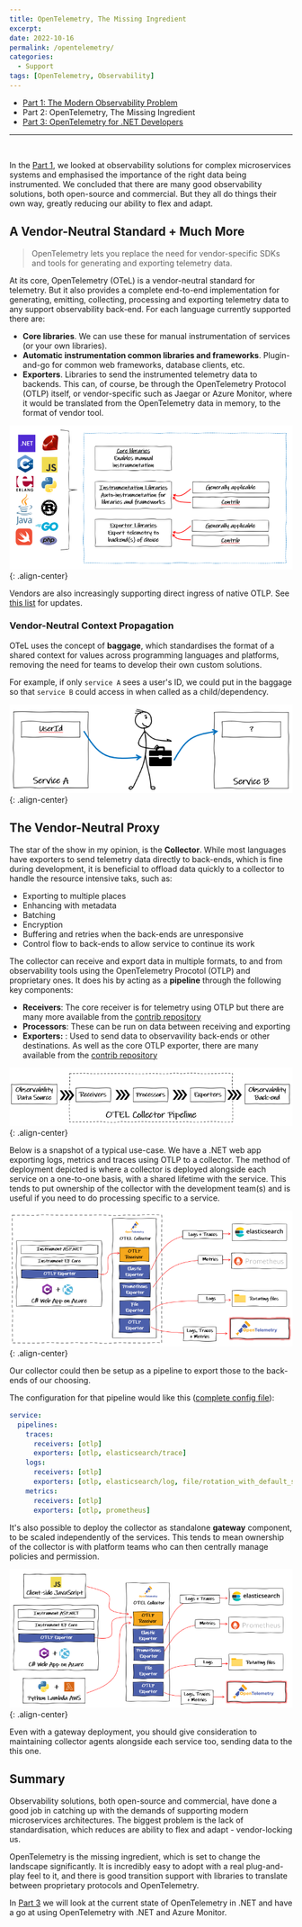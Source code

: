 ```yaml
---
title: OpenTelemetry, The Missing Ingredient
excerpt: 
date: 2022-10-16
permalink: /opentelemetry/
categories:
  - Support
tags: [OpenTelemetry, Observability]
---
```


- [Part 1: The Modern Observability Problem](/opentelemetry-observability)
- Part 2: OpenTelemetry, The Missing Ingredient
- [Part 3: OpenTelemetry for .NET Developers](/opentelemetry-dotnet)

----------------------------
<br/>

In the [Part 1](/opentelemetry-observability), we looked at observability solutions for complex microservices systems and emphasised the importance of the right data being instrumented. We concluded that there are many good observability solutions, both open-source and commercial. But they all do things their own way, greatly reducing our ability to flex and adapt.

## A Vendor-Neutral Standard + Much More

> OpenTelemetry lets you replace the need for vendor-specific SDKs and tools for generating and exporting telemetry data.

At its core, OpenTelemetry (OTeL) is a vendor-neutral standard for telemetry. But it also provides a complete end-to-end implementation for generating, emitting, collecting, processing and exporting telemetry data to any support observability back-end. For each language currently supported there are:

- **Core libraries**. We can use these for manual instrumentation of services (or your own libraries).
- **Automatic instrumentation common libraries and frameworks**. Plugin-and-go for common web frameworks, database clients, etc.
- **Exporters**. Libraries to send the instrumented telemetry data to backends. This can, of course, be through the OpenTelemetry Protocol (OTLP) itself, or  vendor-specific such as Jaegar or Azure Monitor, where it would be translated from the OpenTelemetry data in memory, to the format of vendor tool.

![image-center](/assets/images/opentelemetry/otel-libs.png){: .align-center}

Vendors are also increasingly supporting direct ingress of native OTLP. See [this list](https://opentelemetry.io/vendors/) for updates.

### Vendor-Neutral Context Propagation

OTeL uses the concept of **baggage**, which standardises the format of a shared context for values across programming languages and platforms, removing the need for teams to develop their own custom solutions.

For example, if only `service A` sees a user's ID, we could put in the baggage so that `service B` could access in when called as a child/dependency.

![image-center](/assets/images/opentelemetry/baggage.png){: .align-center}

## The Vendor-Neutral Proxy

The star of the show in my opinion, is the **Collector**. While most languages have exporters to send telemetry data directly to back-ends, which is fine during development, it is beneficial to offload data quickly to a collector to handle the resource intensive taks, such as:

- Exporting to multiple places
- Enhancing with metadata
- Batching
- Encryption
- Buffering and retries when the back-ends are unresponsive
- Control flow to back-ends to allow service to continue its work

The collector can receive and export data in multiple formats, to and from observability tools using the OpenTelemetry Procotol (OTLP) and proprietary ones. It does his by acting as a **pipeline** through the following key components:

- **Receivers**: The core receiver is for telemetry using OTLP but there are many more available from the [contrib repository](https://github.com/open-telemetry/opentelemetry-collector-contrib/tree/main/receiver)
- **Processors**: These can be run on data between receiving and exporting
- **Exporters:** : Used to send data to observavility back-ends or other destinations. As well as the core OTLP exporter, there are many available from the [contrib repository](https://github.com/open-telemetry/opentelemetry-collector-contrib/tree/main/exporter)

![image-center](/assets/images/opentelemetry/pipeline.png){: .align-center}

Below is a snapshot of a typical use-case. We have a .NET web app exporting logs, metrics and traces using OTLP to a collector. The method of deployment depicted is where a collector is deployed alongside each service on a one-to-one basis, with a shared lifetime with the service. This tends to put ownership of the collector with the development team(s) and is useful if you need to do processing specific to a service.

![image-center](/assets/images/opentelemetry/collector2.png){: .align-center}

Our collector could then be setup as a pipeline to export those to the back-ends of our choosing.

The configuration for that pipeline would like this ([complete config file](https://gist.github.com/benbhall/04b3ec79b6a1934be586efbf06a0ef21)):

```yaml
service:
  pipelines:
    traces:
      receivers: [otlp]
      exporters: [otlp, elasticsearch/trace]
    logs:
      receivers: [otlp]
      exporters: [otlp, elasticsearch/log, file/rotation_with_default_settings]
    metrics:
      receivers: [otlp]
      exporters: [otlp, prometheus]
```

It's also possible to deploy the collector as standalone **gateway** component, to be scaled independently of the services. This tends to mean ownership of the collector is with platform teams who can then centrally manage policies and permission.

![image-center](/assets/images/opentelemetry/collector1.png){: .align-center}

Even with a gateway deployment, you should give consideration to maintaining collector agents alongside each service too, sending data to the this one.

## Summary

Observability solutions, both open-source and commercial, have done a good job in catching up with the demands of supporting modern microservices architectures. The biggest problem is the lack of standardisation, which reduces are ability to flex and adapt - vendor-locking us.

OpenTelemetry is the missing ingredient, which is set to change the landscape significantly. It is incredibly easy to adopt with a real plug-and-play feel to it, and there is good transition support with libraries to translate between proprietary protocols and OpenTelemetry.

In [Part 3](/opentelemetry-dotnet) we will look at the current state of OpenTelemetry in .NET and have a go at using OpenTelemetry with .NET and Azure Monitor.
